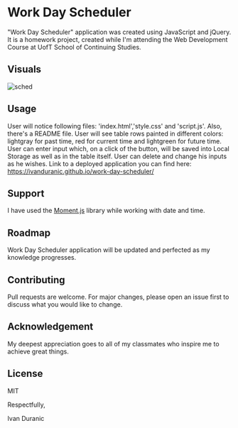 # Work Day Scheduler

"Work Day Scheduler" application was created using JavaScript and jQuery. It is a homework project, created while I'm attending the Web Development Course at UofT School of Continuing Studies.

## Visuals

![sched](https://user-images.githubusercontent.com/61889668/99910662-44399e80-2cbd-11eb-95e9-0aeeabd51a64.jpg)

## Usage

User will notice following files: 'index.html','style.css' and 'script.js'. Also, there's a README file.
User will see table rows painted in different colors: lightgray for past time, red for current time and lightgreen for future time. User can enter input which, on a click of the button, will be saved into Local Storage as well as in the table itself. User can delete and change his inputs as he wishes.
Link to a deployed application you can find here: https://ivanduranic.github.io/work-day-scheduler/

## Support

I have used the [Moment.js](https://momentjs.com/) library while working with date and time.

## Roadmap

Work Day Scheduler application will be updated and perfected as my knowledge progresses. 

## Contributing

Pull requests are welcome. For major changes, please open an issue first to discuss what you would like to change.

## Acknowledgement

My deepest appreciation goes to all of my classmates who inspire me to achieve great things.

## License

MIT


Respectfully,


Ivan Duranic
